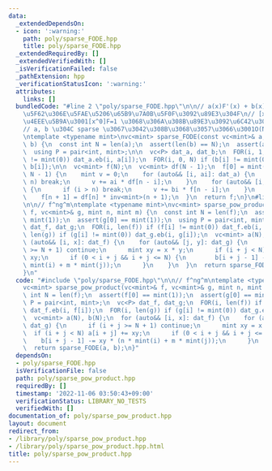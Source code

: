```yaml
---
data:
  _extendedDependsOn:
  - icon: ':warning:'
    path: poly/sparse_FODE.hpp
    title: poly/sparse_FODE.hpp
  _extendedRequiredBy: []
  _extendedVerifiedWith: []
  _isVerificationFailed: false
  _pathExtension: hpp
  _verificationStatusIcon: ':warning:'
  attributes:
    links: []
  bundledCode: "#line 2 \"poly/sparse_FODE.hpp\"\n\n// a(x)F'(x) + b(x)F(x) = 0 \u306E\
    \u5F62\u306E\u5FAE\u5206\u65B9\u7A0B\u5F0F\u3092\u89E3\u304F\n// [x^0]a=1 \u3092\
    \u4EEE\u5B9A\u3001[x^0]F=1 \u3068\u306A\u308B\u89E3\u3092\u6C42\u3081\u308B\n\
    // a, b \u304C sparse \u3067\u3042\u308B\u3068\u3057\u3066\u3001O(NK) \u6642\u9593\
    \ntemplate <typename mint>\nvc<mint> sparse_FODE(const vc<mint>& a, const vc<mint>&\
    \ b) {\n  const int N = len(a);\n  assert(len(b) == N);\n  assert(a[0] == mint(1));\n\
    \  using P = pair<int, mint>;\n\n  vc<P> dat_a, dat_b;\n  FOR(i, 1, N) if (a[i]\
    \ != mint(0)) dat_a.eb(i, a[i]);\n  FOR(i, 0, N) if (b[i] != mint(0)) dat_b.eb(i,\
    \ b[i]);\n\n  vc<mint> f(N);\n  vc<mint> df(N - 1);\n  f[0] = mint(1);\n  FOR(n,\
    \ N - 1) {\n    mint v = 0;\n    for (auto&& [i, ai]: dat_a) {\n      if (i >\
    \ n) break;\n      v += ai * df[n - i];\n    }\n    for (auto&& [i, bi]: dat_b)\
    \ {\n      if (i > n) break;\n      v += bi * f[n - i];\n    }\n    df[n] = -v;\n\
    \    f[n + 1] = df[n] * inv<mint>(n + 1);\n  }\n  return f;\n}\n#line 2 \"poly/sparse_pow_product.hpp\"\
    \n\n// f^ng^m\ntemplate <typename mint>\nvc<mint> sparse_pow_product(vc<mint>&\
    \ f, vc<mint>& g, mint n, mint m) {\n  const int N = len(f);\n  assert(f[0] ==\
    \ mint(1));\n  assert(g[0] == mint(1));\n  using P = pair<int, mint>;\n  vc<P>\
    \ dat_f, dat_g;\n  FOR(i, len(f)) if (f[i] != mint(0)) dat_f.eb(i, f[i]);\n  FOR(i,\
    \ len(g)) if (g[i] != mint(0)) dat_g.eb(i, g[i]);\n  vc<mint> a(N), b(N);\n  for\
    \ (auto&& [i, x]: dat_f) {\n    for (auto&& [j, y]: dat_g) {\n      if (i + j\
    \ >= N + 1) continue;\n      mint xy = x * y;\n      if (i + j < N) a[i + j] +=\
    \ xy;\n      if (0 < i + j && i + j <= N) {\n        b[i + j - 1] -= xy * (n *\
    \ mint(i) + m * mint(j));\n      }\n    }\n  }\n  return sparse_FODE(a, b);\n\
    }\n"
  code: "#include \"poly/sparse_FODE.hpp\"\n\n// f^ng^m\ntemplate <typename mint>\n\
    vc<mint> sparse_pow_product(vc<mint>& f, vc<mint>& g, mint n, mint m) {\n  const\
    \ int N = len(f);\n  assert(f[0] == mint(1));\n  assert(g[0] == mint(1));\n  using\
    \ P = pair<int, mint>;\n  vc<P> dat_f, dat_g;\n  FOR(i, len(f)) if (f[i] != mint(0))\
    \ dat_f.eb(i, f[i]);\n  FOR(i, len(g)) if (g[i] != mint(0)) dat_g.eb(i, g[i]);\n\
    \  vc<mint> a(N), b(N);\n  for (auto&& [i, x]: dat_f) {\n    for (auto&& [j, y]:\
    \ dat_g) {\n      if (i + j >= N + 1) continue;\n      mint xy = x * y;\n    \
    \  if (i + j < N) a[i + j] += xy;\n      if (0 < i + j && i + j <= N) {\n    \
    \    b[i + j - 1] -= xy * (n * mint(i) + m * mint(j));\n      }\n    }\n  }\n\
    \  return sparse_FODE(a, b);\n}"
  dependsOn:
  - poly/sparse_FODE.hpp
  isVerificationFile: false
  path: poly/sparse_pow_product.hpp
  requiredBy: []
  timestamp: '2022-11-06 03:50:43+09:00'
  verificationStatus: LIBRARY_NO_TESTS
  verifiedWith: []
documentation_of: poly/sparse_pow_product.hpp
layout: document
redirect_from:
- /library/poly/sparse_pow_product.hpp
- /library/poly/sparse_pow_product.hpp.html
title: poly/sparse_pow_product.hpp
---
```

